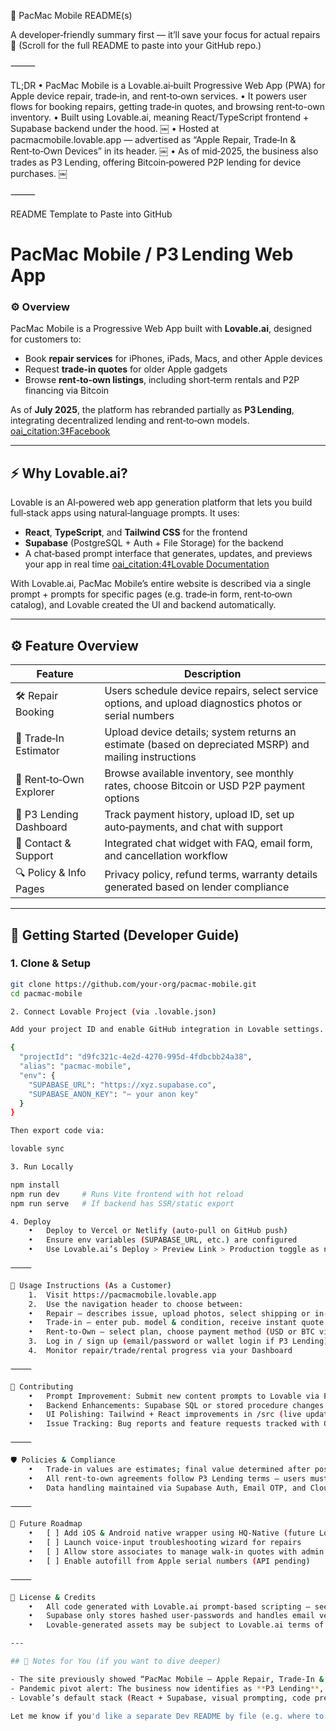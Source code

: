 📱 PacMac Mobile README(s)

A developer‑friendly summary first — it’ll save your focus for actual repairs 🚀
(Scroll for the full README to paste into your GitHub repo.)

⸻

TL;DR
	•	PacMac Mobile is a Lovable.ai‑built Progressive Web App (PWA) for Apple device repair, trade‑in, and rent‑to‑own services.
	•	It powers user flows for booking repairs, getting trade‑in quotes, and browsing rent‑to-own inventory.
	•	Built using Lovable.ai, meaning React/TypeScript frontend + Supabase backend under the hood.  ￼
	•	Hosted at pacmacmobile.lovable.app — advertised as “Apple Repair, Trade‑In & Rent‑to‑Own Devices” in its header.  ￼
	•	As of mid‑2025, the business also trades as P3 Lending, offering Bitcoin‑powered P2P lending for device purchases.  ￼

⸻

README Template to Paste into GitHub

# PacMac Mobile / P3 Lending Web App

### ⚙️ Overview  
PacMac Mobile is a Progressive Web App built with **Lovable.ai**, designed for customers to:

- Book **repair services** for iPhones, iPads, Macs, and other Apple devices  
- Request **trade‑in quotes** for older Apple gadgets  
- Browse **rent‑to‑own listings**, including short‑term rentals and P2P financing via Bitcoin

As of **July 2025**, the platform has rebranded partially as **P3 Lending**, integrating decentralized lending and rent‑to‑own models.  [oai_citation:3‡Facebook](https://www.facebook.com/p/P3-Lending-61573009392683/?utm_source=chatgpt.com)

---

## ⚡️ Why Lovable.ai?

Lovable is an AI‑powered web app generation platform that lets you build full‑stack apps using natural‑language prompts. It uses:

- **React**, **TypeScript**, and **Tailwind CSS** for the frontend  
- **Supabase** (PostgreSQL + Auth + File Storage) for the backend  
- A chat‑based prompt interface that generates, updates, and previews your app in real time  [oai_citation:4‡Lovable Documentation](https://docs.lovable.dev/introduction/getting-started?utm_source=chatgpt.com)

With Lovable.ai, PacMac Mobile’s entire website is described via a single prompt + prompts for specific pages (e.g. trade‑in form, rent‑to‑own catalog), and Lovable created the UI and backend automatically.

---

## ⚙ Feature Overview  

| Feature                     | Description |
|----------------------------|-------------|
| 🛠 Repair Booking         | Users schedule device repairs, select service options, and upload diagnostics photos or serial numbers |
| 💸 Trade‑In Estimator     | Upload device details; system returns an estimate (based on depreciated MSRP) and mailing instructions |
| 🏦 Rent‑to‑Own Explorer  | Browse available inventory, see monthly rates, choose Bitcoin or USD P2P payment options |
| 🔁 P3 Lending Dashboard   | Track payment history, upload ID, set up auto‑payments, and chat with support |
| 📧 Contact & Support      | Integrated chat widget with FAQ, email form, and cancellation workflow |
| 🔍 Policy & Info Pages    | Privacy policy, refund terms, warranty details generated based on lender compliance |

---

## 🚀 Getting Started (Developer Guide)

### 1. Clone & Setup  
```bash
git clone https://github.com/your‑org/pacmac‑mobile.git
cd pacmac‑mobile

2. Connect Lovable Project (via .lovable.json)

Add your project ID and enable GitHub integration in Lovable settings. Example .lovable.json:

{
  "projectId": "d9fc321c‑4e2d‑4270‑995d‑4fdbcbb24a38",
  "alias": "pacmac‑mobile",
  "env": {
    "SUPABASE_URL": "https://xyz.supabase.co",
    "SUPABASE_ANON_KEY": "✂️ your anon key"
  }
}

Then export code via:

lovable sync

3. Run Locally

npm install
npm run dev     # Runs Vite frontend with hot reload
npm run serve   # If backend has SSR/static export

4. Deploy
	•	Deploy to Vercel or Netlify (auto‑pull on GitHub push)
	•	Ensure env variables (SUPABASE_URL, etc.) are configured
	•	Use Lovable.ai’s Deploy > Preview Link > Production toggle as needed

⸻

🧭 Usage Instructions (As a Customer)
	1.	Visit https://pacmacmobile.lovable.app
	2.	Use the navigation header to choose between:
	•	Repair – describes issue, upload photos, select shipping or in‑store
	•	Trade‑in – enter pub. model & condition, receive instant quote
	•	Rent‑to‑Own – select plan, choose payment method (USD or BTC via Metamask)
	3.	Log in / sign up (email/password or wallet login if P3 Lending)
	4.	Monitor repair/trade/rental progress via your Dashboard

⸻

🧩 Contributing
	•	Prompt Improvement: Submit new content prompts to Lovable via Pull Request—Lovable will rebuild the UI instantly
	•	Backend Enhancements: Supabase SQL or stored procedure changes go into /supabase folder
	•	UI Polishing: Tailwind + React improvements in /src (live updates feature in Lovable)
	•	Issue Tracking: Bug reports and feature requests tracked with GitHub Issues

⸻

🛡 Policies & Compliance
	•	Trade‑in values are estimates; final value determined after post‑inspection
	•	All rent‑to‑own agreements follow P3 Lending terms — users must submit ID, pass KYC before contract activation
	•	Data handling maintained via Supabase Auth, Email OTP, and Cloudflare bot protection

⸻

🧰 Future Roadmap
	•	[ ] Add iOS & Android native wrapper using HQ‑Native (future Lovable mobile export)
	•	[ ] Launch voice‑input troubleshooting wizard for repairs
	•	[ ] Allow store associates to manage walk‑in quotes with admin portal
	•	[ ] Enable autofill from Apple serial numbers (API pending)

⸻

📄 License & Credits
	•	All code generated with Lovable.ai prompt‑based scripting – see CONTRIBUTING.md for attribution
	•	Supabase only stores hashed user‑passwords and handles email verification
	•	Lovable‑generated assets may be subject to Lovable.ai terms of use

---

## 🌟 Notes for You (if you want to dive deeper)

- The site previously showed “PacMac Mobile – Apple Repair, Trade‑In & Rent‑to‑Own Devices” as its main page heading.  [oai_citation:5‡pacmacmobile.lovable.app](https://pacmacmobile.lovable.app/)  
- Pandemic pivot alert: The business now identifies as **P3 Lending**, integrating **P2P lending over Bitcoin** for rent‑to‑own plans.  [oai_citation:6‡Facebook](https://www.facebook.com/p/P3-Lending-61573009392683/?utm_source=chatgpt.com)  
- Lovable’s default stack (React + Supabase, visual prompting, code preview) means the archived export likely includes `package.json`, frontend `/src`, plus a `/server` folder that contains backend endpoint scaffolds.  [oai_citation:7‡Lovable Documentation](https://docs.lovable.dev/introduction/getting-started?utm_source=chatgpt.com)  

Let me know if you'd like a separate Dev README by file (e.g. where to add new API routes or supabase migrations). I can walk you through it **just like you're 5**, no skipping steps 😊
